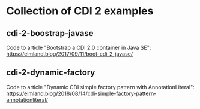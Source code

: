 # Collection of CDI 2 examples

## cdi-2-boostrap-javase
Code to article "Bootstrap a CDI 2.0 container in Java SE": <https://elmland.blog/2017/09/11/boot-cdi-2-javase/>

## cdi-2-dynamic-factory
Code to article "Dynamic CDI simple factory pattern with AnnotationLiteral": <https://elmland.blog/2018/08/14/cdi-simple-factory-pattern-annotationliteral/>
